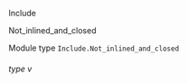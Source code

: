 Include

Not_inlined_and_closed

Module type `Include.Not_inlined_and_closed`

<a id="type-v"></a>

###### type v